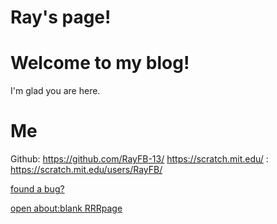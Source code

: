 
# Ray's page!
# Welcome to my blog!
I'm glad you are here.
# Me
Github: https://github.com/RayFB-13/
https://scratch.mit.edu/ : https://scratch.mit.edu/users/RayFB/

[found a bug?](https://forms.gle/SSqPZLtqCzJMrhq87)

[open about:blank RRRpage](https://Rayfb-13.github.io/ab.html)

